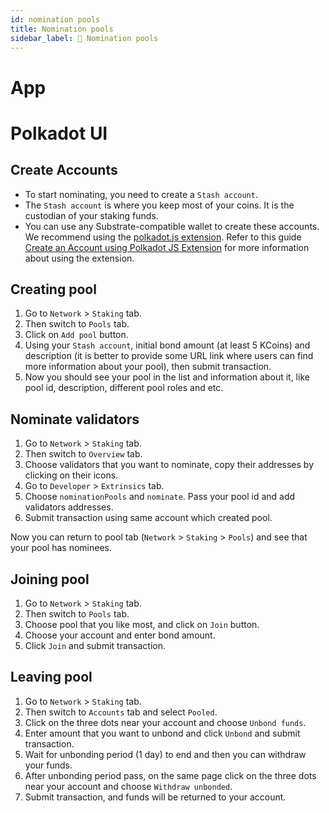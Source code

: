 ```yaml
---
id: nomination pools
title: Nomination pools
sidebar_label: 📜 Nomination pools
---
```


# App

# Polkadot UI

## Create Accounts
- To start nominating, you need to create a `Stash account`.
- The `Stash account` is where you keep most of your coins. It is the custodian of your staking funds.
- You can use any Substrate-compatible wallet to create these accounts. We recommend using the [polkadot.js extension](https://chrome.google.com/webstore/detail/polkadot%7Bjs%7D-extension/mopnmbcafieddcagagdcbnhejhlodfdd). Refer to this guide [Create an Account using Polkadot JS Extension](https://www.youtube.com/watch?v=sy7lvAqyzkY) for more information about using the extension.

## Creating pool

1. Go to `Network` > `Staking` tab.
2. Then switch to `Pools` tab.
3. Click on `Add pool` button.
4. Using your `Stash account`, initial bond amount (at least 5 KCoins) and description (it is better to provide some URL link where users can find more information about your pool), then submit transaction.
5. Now you should see your pool in the list and information about it, like pool id, description, different pool roles and etc.

## Nominate validators

1. Go to `Network` > `Staking` tab.
2. Then switch to `Overview` tab.
3. Choose validators that you want to nominate, copy their addresses by clicking on their icons.
4. Go to `Developer` > `Extrinsics` tab.
5. Choose `nominationPools` and `nominate`. Pass your pool id and add validators addresses.
6. Submit transaction using same account which created pool.

Now you can return to pool tab (`Network` > `Staking` > `Pools`) and see that your pool has nominees.

## Joining pool

1. Go to `Network` > `Staking` tab.
2. Then switch to `Pools` tab.
3. Choose pool that you like most, and click on `Join` button.
4. Choose your account and enter bond amount.
5. Click `Join` and submit transaction.

## Leaving pool

1. Go to `Network` > `Staking` tab.
2. Then switch to `Accounts` tab and select `Pooled`.
3. Click on the three dots near your account and choose `Unbond funds`.
4. Enter amount that you want to unbond and click `Unbond` and submit transaction.
5. Wait for unbonding period (1 day) to end and then you can withdraw your funds.
6. After unbonding period pass, on the same page click on the three dots near your account and choose `Withdraw unbonded`.
7. Submit transaction, and funds will be returned to your account.

